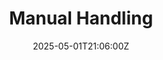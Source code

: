 ---
title: Manual Handling
linkTitle: Manual Handling
date: '2025-05-01T21:06:00Z'
weight: 1
description: No content
draft: false
ref: manual-handling
---
